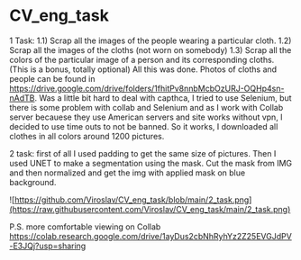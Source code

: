 # CV_eng_task
1 Task:
1.1) Scrap all the images of the people wearing a particular cloth. 
1.2) Scrap all the images of the cloths (not worn on somebody) 
1.3) Scrap all the colors of the particular image of a person and its corresponding cloths. (This is a bonus, totally optional)
All this was done. Photos of cloths and people can be found in https://drive.google.com/drive/folders/1fhitPv8nnbMcbOzURJ-OQHp4sn-nAdTB. Was a little bit hard to deal 
with capthca, I tried to use Selenium, but there is some problem with collab and Selenium and as I work with Collab server becauese they use American servers and site 
works without vpn, I decided to use time outs to not be banned. So it works, I downloaded all clothes in all colors around 1200 pictures. 

2 task:
first of all I used padding to get the same size of pictures. Then I used UNET to make a segmentation using the mask. Cut the mask from IMG and then normalized and 
get the img with applied mask on blue background. 

![https://github.com/Viroslav/CV_eng_task/blob/main/2_task.png](https://raw.githubusercontent.com/Viroslav/CV_eng_task/main/2_task.png)

P.S. more comfortable viewing on Collab https://colab.research.google.com/drive/1ayDus2cbNhRyhYz2Z25EVGJdPV-E3JQj?usp=sharing
